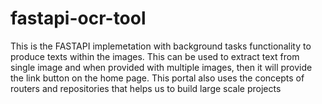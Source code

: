 # fastapi-ocr-tool

This is the FASTAPI implemetation with background tasks functionality to produce texts within the images. This can be used to extract text from single image and when provided with multiple images, then it will provide the link button on the home page. This portal also uses the concepts of routers and repositories that helps us to build large scale projects 
